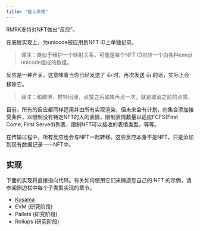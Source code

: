```yaml
---
title: "链上表情"
---
```


RMRK支持对NFT做出“反应”。

在底层实现上，为unicode被应用到NFT ID上单独记录。

> 译注：类似于维护一个映射关系，可能是每个NFT ID对应一个由各种emoji unicode组成的数组。

反应是一种开关，这意味着当你已经发送了 👍 时，再次发送 👍 的话，实际上会移除它。

> 译注：和微博、推特同理，点赞之后如果再点一次，就是取消之前的点赞。

目前，所有的反应都同样适用并由所有实现渲染，但未来会有计划，向集合添加接受条件，以限制没有特定NFT的人的表情，限制表情数量以适应FCFS(First Come, First Served)列表，限制NFT可以接收的表情类型，等等。

在传输过程中，所有反应也会与NFT一起转移。这些反应本身不是NFT，只是添加到现有数据记录——NFT中。

## 实现

下面的实现将直接指向代码。有关如何使用它们来铸造您自己的 NFT 的示例，请参阅侧边栏中每个子类型实现的章节。

- [Kusama](https://github.com/rmrk-team/rmrk-spec/blob/master/standards/rmrk2.0.0/interactions/emote.md)
- EVM (研究阶段)
- Pallets (研究阶段)
- Rollups (研究阶段)

